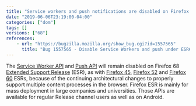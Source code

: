 ```yaml
---
title: "Service workers and push notifications are disabled on Firefox 68 ESR"
date: "2019-06-06T23:19:00-04:00"
categories: ["dom"]
tags: []
versions: ["68"]
references:
    - url: "https://bugzilla.mozilla.org/show_bug.cgi?id=1557565"
      title: "Bug 1557565 - Disable Service Workers and push under ESR68 but not under Fennec"
---
```

The [Service Worker API](https://developer.mozilla.org/docs/Web/API/Service_Worker_API) and [Push API](https://developer.mozilla.org/docs/Web/API/Push_API) will remain disabled on Firefox 68 [Extended Support Release](https://www.mozilla.org/firefox/organizations/) (ESR), as with [Firefox 45](https://www.fxsitecompat.dev/en-CA/docs/2016/service-workers-have-been-disabled-in-firefox-45-esr/), [Firefox 52](https://www.fxsitecompat.dev/en-CA/docs/2017/service-workers-and-push-notifications-are-disabled-on-firefox-52-esr/) and [Firefox 60](https://www.fxsitecompat.dev/en-CA/docs/2018/service-workers-and-push-notifications-are-disabled-on-firefox-60-esr/) ESRs, because of the continuing architectural changes to properly support multiple content processes in the browser. Firefox ESR is mainly for mass deployment in large companies and universities. Those APIs are available for regular Release channel users as well as on Android.
